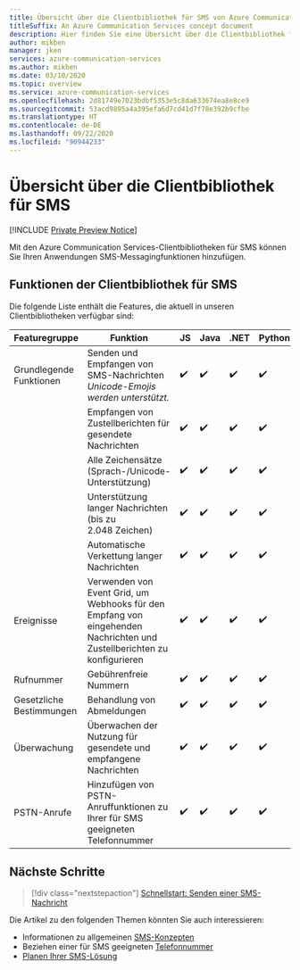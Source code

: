 ```yaml
---
title: Übersicht über die Clientbibliothek für SMS von Azure Communication Services
titleSuffix: An Azure Communication Services concept document
description: Hier finden Sie eine Übersicht über die Clientbibliothek für SMS und über ihre Funktionen.
author: mikben
manager: jken
services: azure-communication-services
ms.author: mikben
ms.date: 03/10/2020
ms.topic: overview
ms.service: azure-communication-services
ms.openlocfilehash: 2d81749e7023bdbf5353e5c8da633674ea8e8ce9
ms.sourcegitcommit: 53acd9895a4a395efa6d7cd41d7f78e392b9cfbe
ms.translationtype: HT
ms.contentlocale: de-DE
ms.lasthandoff: 09/22/2020
ms.locfileid: "90944233"
---
```

# <a name="sms-client-library-overview"></a>Übersicht über die Clientbibliothek für SMS

[!INCLUDE [Private Preview Notice](../../includes/private-preview-include.md)]

Mit den Azure Communication Services-Clientbibliotheken für SMS können Sie Ihren Anwendungen SMS-Messagingfunktionen hinzufügen.

## <a name="sms-client-library-capabilities"></a>Funktionen der Clientbibliothek für SMS

Die folgende Liste enthält die Features, die aktuell in unseren Clientbibliotheken verfügbar sind:

| Featuregruppe | Funktion                                                                            | JS  | Java | .NET | Python |
| ----------------- | ------------------------------------------------------------------------------------- | --- | ---- | ---- | ------ |
| Grundlegende Funktionen | Senden und Empfangen von SMS-Nachrichten </br> *Unicode-Emojis werden unterstützt.*                        | ✔️   | ✔️    | ✔️    | ✔️      |
|                   | Empfangen von Zustellberichten für gesendete Nachrichten                                            | ✔️   | ✔️    | ✔️    | ✔️      |
|                   | Alle Zeichensätze (Sprach-/Unicode-Unterstützung)                                         | ✔️   | ✔️    | ✔️    | ✔️      |
|                   | Unterstützung langer Nachrichten (bis zu 2.048 Zeichen)                                           | ✔️   | ✔️    | ✔️    | ✔️      |
|                   | Automatische Verkettung langer Nachrichten                                                   | ✔️   | ✔️    | ✔️    | ✔️      |
| Ereignisse            | Verwenden von Event Grid, um Webhooks für den Empfang von eingehenden Nachrichten und Zustellberichten zu konfigurieren | ✔️   | ✔️    | ✔️    | ✔️      |
| Rufnummer      | Gebührenfreie Nummern                                                                     | ✔️   | ✔️    | ✔️    | ✔️      |
| Gesetzliche Bestimmungen        | Behandlung von Abmeldungen                                                                      | ✔️   | ✔️    | ✔️    | ✔️      |
| Überwachung        | Überwachen der Nutzung für gesendete und empfangene Nachrichten                                          | ✔️   | ✔️    | ✔️    | ✔️      |
| PSTN-Anrufe      | Hinzufügen von PSTN-Anruffunktionen zu Ihrer für SMS geeigneten Telefonnummer                    | ✔️   | ✔️    | ✔️    | ✔️      |

## <a name="next-steps"></a>Nächste Schritte

> [!div class="nextstepaction"]
> [Schnellstart: Senden einer SMS-Nachricht](../../quickstarts/telephony-sms/send.md)

Die Artikel zu den folgenden Themen könnten Sie auch interessieren:

- Informationen zu allgemeinen [SMS-Konzepten](../telephony-sms/concepts.md)
- Beziehen einer für SMS geeigneten [Telefonnummer](../../quickstarts/telephony-sms/get-phone-number.md)
- [Planen Ihrer SMS-Lösung](../telephony-sms/plan-solution.md)